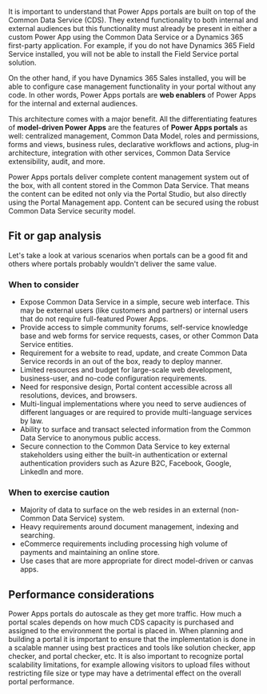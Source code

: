It is important to understand that Power Apps portals are built on top of the Common Data Service (CDS). They extend functionality to both internal and external audiences but this functionality must already be present in either a custom Power App using the Common Data Service or a Dynamics 365 first-party application. For example, if you do not have Dynamics 365 Field Service installed, you will not be able to install the Field Service portal solution.

On the other hand, if you have Dynamics 365 Sales installed, you will be able to configure case management functionality in your portal without any code. In other words, Power Apps portals are **web enablers** of Power Apps for the internal and external audiences.

This architecture comes with a major benefit. All the differentiating features of **model-driven Power Apps** are the features of **Power Apps portals** as well: centralized management, Common Data Model, roles and permissions, forms and views, business rules, declarative workflows and actions, plug-in architecture, integration with other services, Common Data Service extensibility, audit, and more.

Power Apps portals deliver complete content management system out of the box, with all content stored in the Common Data Service. That means the content can be edited not only via the Portal Studio, but also directly using the Portal Management app. Content can be secured using the robust Common Data Service security model.

## Fit or gap analysis

Let's take a look at various scenarios when portals can be a good fit and others where portals probably wouldn't deliver the same value.

### When to consider

* Expose Common Data Service in a simple, secure web interface. This may be external users (like customers and partners) or internal users that do not require full-featured Power Apps.
* Provide access to simple community forums, self-service knowledge base and web forms for service requests, cases, or other Common Data Service entities.
* Requirement for a website to read, update, and create Common Data Service records in an out of the box, ready to deploy manner.
* Limited resources and budget for large-scale web development, business-user, and no-code configuration requirements.
* Need for responsive design, Portal content accessible across all resolutions, devices, and browsers.
* Multi-lingual implementations where you need to serve audiences of different languages or are required to provide multi-language services by law.
* Ability to surface and transact selected information from the Common Data Service to anonymous public access.
* Secure connection to the Common Data Service to key external stakeholders using either the built-in authentication or external authentication providers such as Azure B2C, Facebook, Google, LinkedIn and more.

### When to exercise caution

* Majority of data to surface on the web resides in an external (non-Common Data Service) system.
* Heavy requirements around document management, indexing and searching.
* eCommerce requirements including processing high volume of payments and maintaining an online store.
* Use cases that are more appropriate for direct model-driven or canvas apps.

## Performance considerations

Power Apps portals do autoscale as they get more traffic. How much a portal scales depends on how much CDS capacity is purchased and assigned to the environment the portal is placed in. When planning and building a portal it is important to ensure that the implementation is done in a scalable manner using best practices and tools like solution checker, app checker, and portal checker, etc. It is also important to recognize portal scalability limitations, for example allowing visitors to upload files without restricting file size or type may have a detrimental effect on the overall portal performance.
